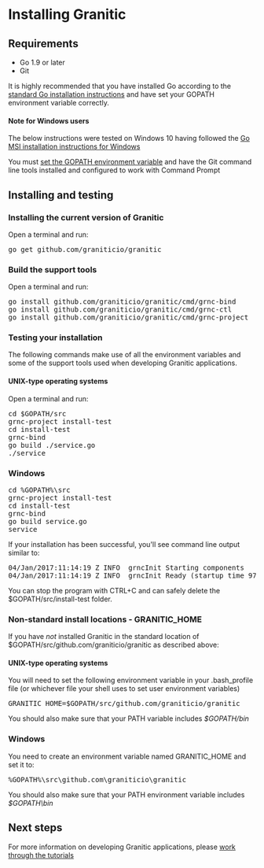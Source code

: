 # Installing Granitic

## Requirements

 * Go 1.9 or later
 * Git
 
 It is highly recommended that you have installed Go according to the [standard Go installation instructions](https://golang.org/doc/install) and have set your GOPATH environment variable correctly.
 
#### Note for Windows users
 
 The below instructions were tested on Windows 10 having followed the [Go MSI installation instructions for Windows](https://golang.org/doc/install)
 
 You must [set the GOPATH environment variable](https://golang.org/doc/code.html#GOPATH) and have the Git command line tools installed and configured to work with Command Prompt
 
## Installing and testing

### Installing the current version of Granitic

Open a terminal and run:

<pre>
go get github.com/graniticio/granitic
</pre>
 
### Build the support tools

Open a terminal and run:

<pre>
go install github.com/graniticio/granitic/cmd/grnc-bind
go install github.com/graniticio/granitic/cmd/grnc-ctl
go install github.com/graniticio/granitic/cmd/grnc-project
</pre>
 

### Testing your installation

The following commands make use of all the environment variables and some of the support tools used when developing 
Granitic applications.
 
#### UNIX-type operating systems 
 
Open a terminal and run:

<pre>
cd $GOPATH/src
grnc-project install-test
cd install-test
grnc-bind
go build ./service.go
./service
</pre>

### Windows

<pre>
cd %GOPATH%\src
grnc-project install-test
cd install-test
grnc-bind
go build service.go
service
</pre>


If your installation has been successful, you'll see command line output similar to:

<pre>
04/Jan/2017:11:14:19 Z INFO  grncInit Starting components
04/Jan/2017:11:14:19 Z INFO  grncInit Ready (startup time 970.09µs)
</pre>

You can stop the program with CTRL+C and can safely delete the $GOPATH/src/install-test folder.

### Non-standard install locations - GRANITIC_HOME

If you have _not_ installed Granitic in the standard location of $GOPATH/src/github.com/graniticio/granitic as described above:

#### UNIX-type operating systems

You will need to set the following environment variable in your .bash_profile file (or whichever file your shell uses to
set user environment variables)

<pre>GRANITIC_HOME=$GOPATH/src/github.com/graniticio/granitic</pre>

You should also make sure that your PATH variable includes _$GOPATH/bin_

### Windows

You need to create an environment variable named GRANITIC_HOME and set it to:

<pre>
%GOPATH%\src\github.com\graniticio\granitic
</pre>

You should also make sure that your PATH environment variable includes _$GOPATH\bin_


## Next steps

For more information on developing Granitic applications, please [work through the tutorials](https://github.com/graniticio/granitic/tree/master/doc/tutorial)